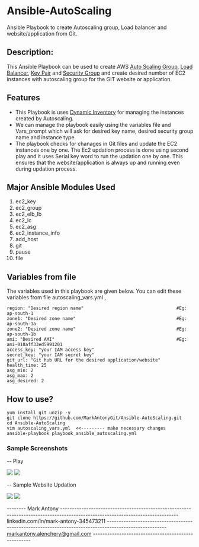 # Ansible-AutoScaling

Ansible Playbook to create Autoscaling group, Load balancer and website/application from Git. 

## Description:

This Ansible Playbook can be used to create AWS [Auto Scaling Group](https://docs.aws.amazon.com/autoscaling/ec2/userguide/AutoScalingGroup.html), [Load Balancer](https://aws.amazon.com/elasticloadbalancing/?whats-new-cards-elb.sort-by=item.additionalFields.postDateTime&whats-new-cards-elb.sort-order=desc), [Key Pair](https://docs.aws.amazon.com/AWSEC2/latest/UserGuide/ec2-key-pairs.html) and [Security Group](https://docs.aws.amazon.com/AWSEC2/latest/UserGuide/ec2-security-groups.html) and create desired number of EC2 instances with autoscaling group for the GIT website or application.   

## Features

- This Playbook is uses [Dynamic Inventory](https://docs.ansible.com/ansible/latest/user_guide/intro_dynamic_inventory.html) for managing the instances created by Autoscaling.
- We can manage the playbook easily using the variables file and Vars_prompt which will ask for desired key name, desired security group name and instance type.
- The playbook checks for chanages in Git files and update the EC2 instances one by one. The Ec2 updation process is done using second play and it uses Serial key word to run the updation one by one. This ensures that the website/application is always up and running even during updation process.  

## Major Ansible Modules Used

1. ec2_key
2. ec2_group
3. ec2_elb_lb
4. ec2_lc
5. ec2_asg
6. ec2_instance_info
7. add_host
8. git
9. pause
10. file

## Variables from file

The variables used in this playbook are given below. You can edit these variables from file autoscaling_vars.yml ,
```
region: "Desired region name"                                   #Eg: ap-south-1
zone1: "Desired zone name"                                      #Eg: ap-south-1a
zone2: "Desired zone name"                                      #Eg: ap-south-1b
ami: "Desired AMI"                                              #Eg: ami-010aff33ed5991201
access_key: "your IAM access key"
secret_key: "your IAM secret key"            
git_url: "Git hub URL for the desired application/website"   
health_time: 25                                 
asg_min: 2
asg_max: 2
asg_desired: 2
```

## How to use?

```
yum install git unzip -y
git clone https://github.com/MarkAntonyGit/Ansible-AutoScaling.git
cd Ansible-AutoScaling
vim autoscaling_vars.yml  <<--------- make necessary changes
ansible-playbook playbook_ansible_autoscaling.yml
``` 

### Sample Screenshots

-- Play 

![](https://i.ibb.co/KrmhwxM/asg1.jpg)
![](https://i.ibb.co/P9JW7WX/asg2.jpg)

-- Sample Website Updation

![](https://i.ibb.co/N6ZcTRg/asg3.jpg)
![](https://i.ibb.co/WvJ5zch/asg4.jpg)

-------- Mark Antony ------------------------------------------------------------------------------------------------------------------------------- linkedin.com/in/mark-antony-345473211 ------------------------------------------------------------------------------------------------------- markantony.alenchery@gmail.com ----------------------------------------------------
